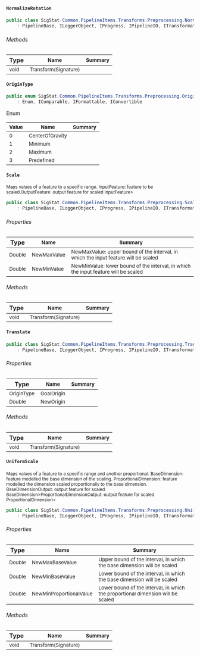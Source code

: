 #### `NormalizeRotation`

```csharp
public class SigStat.Common.PipelineItems.Transforms.Preprocessing.NormalizeRotation
    : PipelineBase, ILoggerObject, IProgress, IPipelineIO, ITransformation

```

###### Methods

| Type</sub> | <sub>Name</sub> | <sub>Summary</sub> | 
| --- | --- | --- | 
| <sub>void</sub> | <sub>Transform(Signature)</sub> | <sub></sub> | 


#### `OriginType`

```csharp
public enum SigStat.Common.PipelineItems.Transforms.Preprocessing.OriginType
    : Enum, IComparable, IFormattable, IConvertible

```

Enum

| <sub>Value</sub> | <sub>Name</sub> | <sub>Summary</sub> | 
| --- | --- | --- | 
| <sub>0</sub> | <sub>CenterOfGravity</sub> | <sub></sub> | 
| <sub>1</sub> | <sub>Minimum</sub> | <sub></sub> | 
| <sub>2</sub> | <sub>Maximum</sub> | <sub></sub> | 
| <sub>3</sub> | <sub>Predefined</sub> | <sub></sub> | 


#### `Scale`

<sub>Maps values of a feature to a specific range.  <para>InputFeature: feature to be scaled.</para><para>OutputFeature: output feature for scaled InputFeature&gt;</para></sub>
```csharp
public class SigStat.Common.PipelineItems.Transforms.Preprocessing.Scale
    : PipelineBase, ILoggerObject, IProgress, IPipelineIO, ITransformation

```

###### Properties

| Type</sub> | <sub>Name</sub> | <sub>Summary</sub> | 
| --- | --- | --- | 
| <sub>Double</sub> | <sub>NewMaxValue</sub> | <sub><para>NewMaxValue: upper bound of the interval, in which the input feature will be scaled</para></sub> | 
| <sub>Double</sub> | <sub>NewMinValue</sub> | <sub><para>NewMinValue: lower bound of the interval, in which the input feature will be scaled</para></sub> | 


###### Methods

| Type</sub> | <sub>Name</sub> | <sub>Summary</sub> | 
| --- | --- | --- | 
| <sub>void</sub> | <sub>Transform(Signature)</sub> | <sub></sub> | 


#### `Translate`

```csharp
public class SigStat.Common.PipelineItems.Transforms.Preprocessing.Translate
    : PipelineBase, ILoggerObject, IProgress, IPipelineIO, ITransformation

```

###### Properties

| Type</sub> | <sub>Name</sub> | <sub>Summary</sub> | 
| --- | --- | --- | 
| <sub>OriginType</sub> | <sub>GoalOrigin</sub> | <sub></sub> | 
| <sub>Double</sub> | <sub>NewOrigin</sub> | <sub></sub> | 


###### Methods

| Type</sub> | <sub>Name</sub> | <sub>Summary</sub> | 
| --- | --- | --- | 
| <sub>void</sub> | <sub>Transform(Signature)</sub> | <sub></sub> | 


#### `UniformScale`

<sub>Maps values of a feature to a specific range and another proportional.  <para>BaseDimension: feature modelled the base dimension of the scaling. </para><para>ProportionalDimension: feature modelled the dimension scaled proportionally to the base dimension. </para><para>BaseDimensionOutput: output feature for scaled BaseDimension&gt;</para><para>ProportionalDimensionOutput: output feature for scaled ProportionalDimension&gt;</para></sub>
```csharp
public class SigStat.Common.PipelineItems.Transforms.Preprocessing.UniformScale
    : PipelineBase, ILoggerObject, IProgress, IPipelineIO, ITransformation

```

###### Properties

| Type</sub> | <sub>Name</sub> | <sub>Summary</sub> | 
| --- | --- | --- | 
| <sub>Double</sub> | <sub>NewMaxBaseValue</sub> | <sub>Upper bound of the interval, in which the base dimension will be scaled</sub> | 
| <sub>Double</sub> | <sub>NewMinBaseValue</sub> | <sub>Lower bound of the interval, in which the base dimension will be scaled</sub> | 
| <sub>Double</sub> | <sub>NewMinProportionalValue</sub> | <sub>Lower bound of the interval, in which the proportional dimension will be scaled</sub> | 


###### Methods

| Type</sub> | <sub>Name</sub> | <sub>Summary</sub> | 
| --- | --- | --- | 
| <sub>void</sub> | <sub>Transform(Signature)</sub> | <sub></sub> | 


